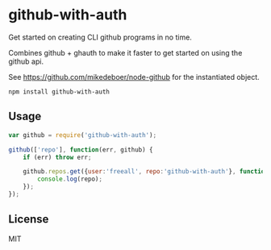 # github-with-auth

Get started on creating CLI github programs in no time.

Combines github + ghauth to make it faster to get started on using the github api.

See https://github.com/mikedeboer/node-github for the instantiated object.

```
npm install github-with-auth
```

## Usage

``` js
var github = require('github-with-auth');

github(['repo'], function(err, github) {
	if (err) throw err;

	github.repos.get({user:'freeall', repo:'github-with-auth'}, function(err, repo) {
		console.log(repo);
	});
});
```

## License

MIT